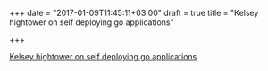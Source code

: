 +++
date = "2017-01-09T11:45:11+03:00"
draft = true
title = "Kelsey hightower on self deploying go applications"

+++

<p><a href="http://www.thedotpost.com/2016/10/kelsey-hightower-self-deploying-go-applications">Kelsey hightower on self deploying go applications</a></p>
